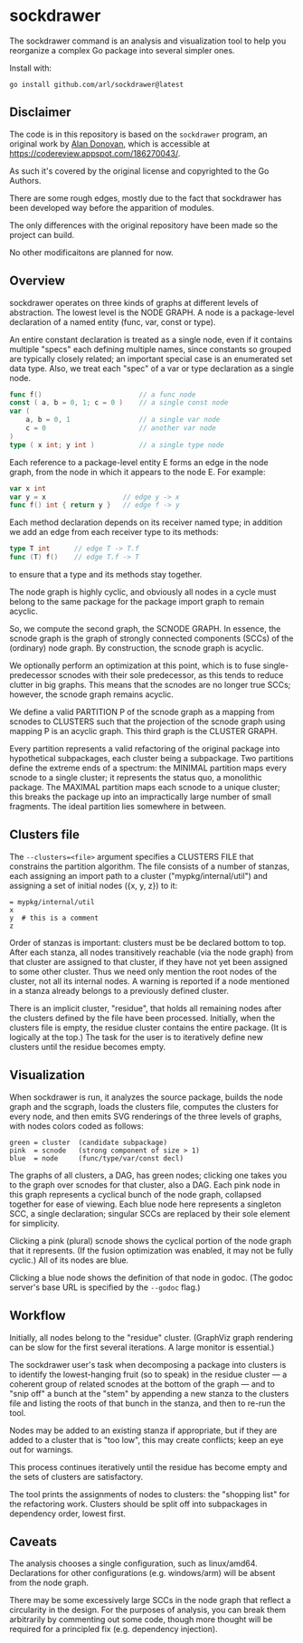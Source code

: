 # sockdrawer

The sockdrawer command is an analysis and visualization tool to help
you reorganize a complex Go package into several simpler ones.

Install with:

```
go install github.com/arl/sockdrawer@latest
```

## Disclaimer

The code is in this repository is based on the `sockdrawer` program, an original
work by [Alan Donovan](github.com/adonovan), which is accessible at
https://codereview.appspot.com/186270043/. 

As such it's covered by the original license and copyrighted to the Go
Authors.

There are some rough edges, mostly due to the fact that sockdrawer has been
developed way before the apparition of modules.

The only differences with the original repository have been made so the project
can build.

No other modificaitons are planned for now.

## Overview

sockdrawer operates on three kinds of graphs at different levels of
abstraction.  The lowest level is the NODE GRAPH.  A node is a
package-level declaration of a named entity (func, var, const or type).

An entire constant declaration is treated as a single node, even if it
contains multiple "specs" each defining multiple names, since constants
so grouped are typically closely related; an important special case is
an enumerated set data type.  Also, we treat each "spec" of a var or
type declaration as a single node.

```go
func f()                        // a func node
const ( a, b = 0, 1; c = 0 )    // a single const node
var (
    a, b = 0, 1                 // a single var node
    c = 0                       // another var node
)
type ( x int; y int )           // a single type node
```

Each reference to a package-level entity E forms an edge in the node
graph, from the node in which it appears to the node E.  For example:

```go
var x int
var y = x                   // edge y -> x
func f() int { return y }   // edge f -> y
```

Each method declaration depends on its receiver named type; in addition
we add an edge from each receiver type to its methods:

```go
type T int      // edge T -> T.f
func (T) f()    // edge T.f -> T
```
to ensure that a type and its methods stay together.

The node graph is highly cyclic, and obviously all nodes in a cycle must
belong to the same package for the package import graph to remain
acyclic.

So, we compute the second graph, the SCNODE GRAPH.  In essence, the
scnode graph is the graph of strongly connected components (SCCs) of the
(ordinary) node graph.  By construction, the scnode graph is acyclic.

We optionally perform an optimization at this point, which is to fuse
single-predecessor scnodes with their sole predecessor, as this tends to
reduce clutter in big graphs.  This means that the scnodes are no longer
true SCCs; however, the scnode graph remains acyclic.

We define a valid PARTITION P of the scnode graph as a mapping from
scnodes to CLUSTERS such that the projection of the scnode graph using
mapping P is an acyclic graph.  This third graph is the CLUSTER GRAPH.

Every partition represents a valid refactoring of the original package
into hypothetical subpackages, each cluster being a subpackage.  Two
partitions define the extreme ends of a spectrum: the MINIMAL partition
maps every scnode to a single cluster; it represents the status quo, a
monolithic package.  The MAXIMAL partition maps each scnode to a unique
cluster; this breaks the package up into an impractically large number
of small fragments.  The ideal partition lies somewhere in between.


## Clusters file

The `--clusters=<file>` argument specifies a CLUSTERS FILE that constrains
the partition algorithm.  The file consists of a number of stanzas, each
assigning an import path to a cluster ("mypkg/internal/util") and
assigning a set of initial nodes ({x, y, z}) to it:

```
= mypkg/internal/util
x
y  # this is a comment
z
```

Order of stanzas is important: clusters must be be declared bottom to
top.  After each stanza, all nodes transitively reachable (via the node
graph) from that cluster are assigned to that cluster, if they have not
yet been assigned to some other cluster.  Thus we need only mention the
root nodes of the cluster, not all its internal nodes.  A warning is
reported if a node mentioned in a stanza already belongs to a previously
defined cluster.

There is an implicit cluster, "residue", that holds all remaining nodes
after the clusters defined by the file have been processed.  Initially,
when the clusters file is empty, the residue cluster contains the entire
package.  (It is logically at the top.)  The task for the user is to
iteratively define new clusters until the residue becomes empty.


## Visualization

When sockdrawer is run, it analyzes the source package, builds the node
graph and the scgraph, loads the clusters file, computes the clusters for
every node, and then emits SVG renderings of the three levels of graphs,
with nodes colors coded as follows:

```
green = cluster  (candidate subpackage)
pink  = scnode   (strong component of size > 1)
blue  = node     (func/type/var/const decl)
```

The graphs of all clusters, a DAG, has green nodes; clicking one takes
you to the graph over scnodes for that cluster, also a DAG.  Each pink
node in this graph represents a cyclical bunch of the node graph,
collapsed together for ease of viewing.  Each blue node here represents a
singleton SCC, a single declaration; singular SCCs are replaced by
their sole element for simplicity.

Clicking a pink (plural) scnode shows the cyclical portion of the node
graph that it represents.  (If the fusion optimization was enabled, it
may not be fully cyclic.)  All of its nodes are blue.

Clicking a blue node shows the definition of that node in godoc.
(The godoc server's base URL is specified by the `--godoc` flag.)


## Workflow

Initially, all nodes belong to the "residue" cluster.  (GraphViz graph
rendering can be slow for the first several iterations.  A large monitor
is essential.)

The sockdrawer user's task when decomposing a package into clusters is
to identify the lowest-hanging fruit (so to speak) in the residue
cluster — a coherent group of related scnodes at the bottom of the
graph — and to "snip off" a bunch at the "stem" by appending a new
stanza to the clusters file and listing the roots of that bunch in the
stanza, and then to re-run the tool.


Nodes may be added to an existing stanza if appropriate, but if they are
added to a cluster that is "too low", this may create conflicts; keep an
eye out for warnings.

This process continues iteratively until the residue has become empty
and the sets of clusters are satisfactory.

The tool prints the assignments of nodes to clusters: the "shopping
list" for the refactoring work.  Clusters should be split off into
subpackages in dependency order, lowest first.


## Caveats

The analysis chooses a single configuration, such as linux/amd64.
Declarations for other configurations (e.g. windows/arm) will be absent
from the node graph.

There may be some excessively large SCCs in the node graph that reflect
a circularity in the design.  For the purposes of analysis, you can
break them arbitrarily by commenting out some code, though more thought
will be required for a principled fix (e.g. dependency injection).
